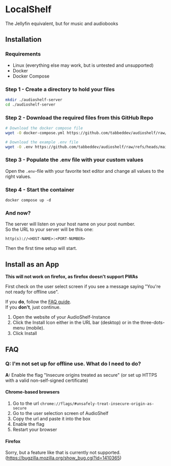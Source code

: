 # LocalShelf

The Jellyfin equivalent, but for music and audiobooks

## Installation

### Requirements

- Linux (everything else may work, but is untested and unsupported)
- Docker
- Docker Compose

### Step 1 - Create a directory to hold your files

```bash
mkdir ./audioshelf-server
cd ./audioshelf-server
```

### Step 2 - Download the required files from this GitHub Repo

```bash
# Download the docker compose file
wget -O docker-compose.yml https://github.com/tabbeddev/audioshelf/raw/refs/heads/main/prod.docker-compose.yml

# Download the example .env file
wget -O .env https://github.com/tabbeddev/audioshelf/raw/refs/heads/main/.env.example-prod
```

### Step 3 - Populate the .env file with your custom values

Open the `.env`-file with your favorite text editor and change all values to the right values.

### Step 4 - Start the container

```
docker compose up -d
```

### And now?

The server will listen on your host name on your post number.  
So the URL to your server will be this one:

`http(s)://<HOST-NAME>:<PORT-NUMBER>`

Then the first time setup will start.

## Install as an App

**This will not work on firefox, as firefox doesn't support PWAs**

First check on the user select screen if you see a message saying "You're not ready for offline use".

If you **do**, follow the [FAQ guide](#q-im-not-set-up-for-offline-use-what-do-i-need-to-do).  
If you **don't**, just continue.

1. Open the website of your AudioShelf-Instance
2. Click the Install Icon either in the URL bar (desktop) or in the three-dots-menu (mobile).
3. Click Install

## FAQ

### Q: I'm not set up for offline use. What do I need to do?

**A:** Enable the flag "Insecure origins treated as secure"
(or set up HTTPS with a valid non-self-signed certificate)

#### Chrome-based browsers

1. Go to the url `chrome://flags/#unsafely-treat-insecure-origin-as-secure`
2. Go to the user selection screen of AudioShelf
3. Copy the url and paste it into the box
4. Enable the flag
5. Restart your browser

#### Firefox

Sorry, but a feature like that is currently not supported. (https://bugzilla.mozilla.org/show_bug.cgi?id=1410365)
